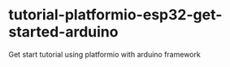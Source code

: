 # tutorial-platformio-esp32-get-started-arduino
Get start tutorial using platformio with arduino framework
